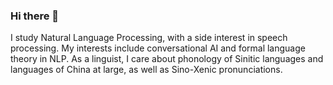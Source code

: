 ### Hi there 👋

<!--
**shunjiewang/shunjiewang** is a ✨ _special_ ✨ repository because its `README.md` (this file) appears on your GitHub profile. -->

I study Natural Language Processing, with a side interest in speech processing. My interests include conversational AI and formal language theory in NLP. As a linguist, I care about phonology of Sinitic languages and languages of China at large, as well as Sino-Xenic pronunciations.
